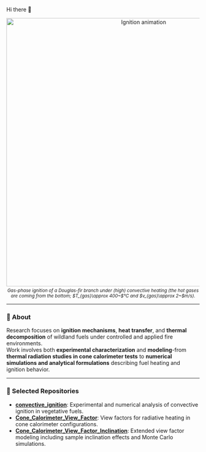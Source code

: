 Hi there 👋

<p align="center">
  <img src="https://github.com/user-attachments/assets/ad3376ca-1833-4f22-8778-c0d3fabbae2a" width="700" alt="Ignition animation">
</p>
<p align="center" style="margin-top:-10px;">
  <sub><em>Gas-phase ignition of a Douglas-fir branch under (high) convective heating (the hot gases are coming from the bottom; $T_{gas}\approx 400~$°C and $v_{gas}\approx 2~$m/s).</em></sub>
</p>

---

### 🔬 About
Research focuses on **ignition mechanisms**, **heat transfer**, and **thermal decomposition** of wildland fuels under controlled and applied fire environments.  
Work involves both **experimental characterization** and **modeling**-from **thermal radiation studies in cone calorimeter tests** to **numerical simulations and analytical formulations** describing fuel heating and ignition behavior.

---

### 📂 Selected Repositories
- [**convective_ignition**](https://github.com/javaldivia/convective_ignition): Experimental and numerical analysis of convective ignition in vegetative fuels.  
- [**Cone_Calorimeter_View_Factor**](https://github.com/javaldivia/Cone_Calorimeter_View_Factor): View factors for radiative heating in cone calorimeter configurations.  
- [**Cone_Calorimeter_View_Factor_Inclination**](https://github.com/javaldivia/Cone_Calorimeter_View_Factor_Inclination): Extended view factor modeling including sample inclination effects and Monte Carlo simulations.

